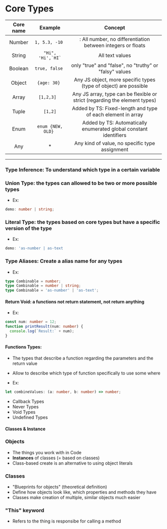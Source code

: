 # Core Types

| Core name |        Example        |                                  Concept                                   |
| :-------: | :-------------------: | :------------------------------------------------------------------------: |
|  Number   |    `1, 5.3, -10 `     |        : All number, no differentiation between integers or floats         |
|  String   | `` "Hi", 'Hi',`HI` `` |                              All text values                               |
|  Boolean  |    `true, false `     |           only "true" and "false", no "truthy" or "falsy" values           |
|  Object   |     `{age: 30} `      |      Any JS object, more specific types (type of object) are possible      |
|   Array   |      `[1,2,3]  `      | Any JS array, type can be flexible or strict (regarding the element types) |
|   Tuple   |        `[1,2]`        |        Added by TS: Fixed-length and type of each element in array         |
|   Enum    |  `enum {NEW, OLD} `   |     Added by TS: Automatically enumerated global constant identifiers      |
|    Any    |          \*           |               Any kind of value, no specific type assignment               |

---

### Type Inference: To understand which type in a certain variable

### Union Type: the types can allowed to be two or more possible types

- Ex:

```typescript
demo: number | string;
```

### Literal Type: the types based on core types but have a specific version of the type

- Ex:

```typescript
demo: 'as-number | as-text
```

### Type Aliases: Create a alias name for any types

- Ex:

```typescript
type Combinable = number;
type Combinable = number | string;
type Combinable = 'as-number' | 'as-text';
```

#### Return Void: a functions not return statement, not return anything

- Ex:

```typescript
const num: number = 12;
function printResult(num: number) {
  console.log(`Result:` + num);
}
```

#### Functions Types:

- The types that describe a function regarding the parameters and the return value
- Allow to describe which type of function specifically to use some where

- Ex:

```typescript
let combineValues: (a: number, b: number) => number;
```

- Callback Types
- Never Types
- Void Types
- Undefined Types

#### Classes & Instance

### Objects

- The things you work with in Code
- **Instances** of classes (= based on classes)
- Class-based create is an alternative to using object literals

### Classes

- "Blueprints for objects" (theoretical definition)
- Define how objects look like, which properties and methods they have
- Classes make creation of multiple, similar objects much easier

### "This" keyword

- Refers to the thing is responsibe for calling a method

